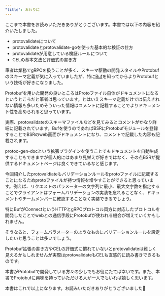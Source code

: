 ```yaml
---
"title": おわりに
---
```


ここまで本書をお読みいただきありがとうございます。本書では以下の内容を紹介いたしました。

- protovalidateについて
- protovalidateとprotovalidate-goを使った基本的な検証の仕方
- protovalidateが用意している検証ルールについて
- CELの基本文法と評価式の書き方

筆者は業務でgRPCを扱うことが多く、スキーマ駆動の開発スタイルやProtobufのスキーマ定義が気に入っていましたが、特に[Buf](https://buf.build/)を知ってからよりProtobufという技術が好きになりました。

Protobufを用いた開発の良いところはProtoファイル自体がドキュメントになるというところだと筆者は思っています。とはいえスキーマ定義だけでは伝えきれない情報も多いためそういった情報はコメントに記載することでよりドキュメント性を高められると思っています。

実際、protovalidateのスキーマファイルなどを見てみるとコメントがかなり詳細に記載されています。Bufを使うのであればBSRにProtobufモジュールを登録することでBSRのweb画面がドキュメントになり、コメントで記載した内容も記載されます。

protoc-gen-docという拡張プラグインを使うことでもドキュメントを自動生成することもできますが個人的にはあまり見栄えが好きではなく、その点BSRが提供するドキュメントページは良くできているなと感じます。

今回紹介したprotovaldiateもバリデーションルールをprotoファイルに記載することになるためprotoファイルが持つ情報を増やすことができると思っています。例えば、リクエストのパラメーターの文字列に最小、最大文字数を指定することでクライアントはフォームバリデーションの実装を忘れることなく、ドキュメントやチームメンバーに確認することなく実装できるでしょう。

特にBufがConnectというHTTPとgRPCプロトコル両方に対応したプロトコルを開発したことでwebとの通信手段にProtobufが使われる機会が増えていくかもしれません。

そうなると、フォームパラメーターのようなものにバリデーションルールを設定したいと思うことは多いでしょう。

Protobuf拡張の書き方やCELの評価式に慣れていないとprotovalidateは難しく見えるかもしれませんが実際はprotovalidateもCELも直感的に読み書きできるものです。

本書がProtobufで開発している方々の少しでもお役にたてば幸いです。また、本書でProtobufに興味を持っていただける人が一人でもいれば嬉しく思います。

本書はこれで以上になります。お読みいただきありがとうございました🐼
